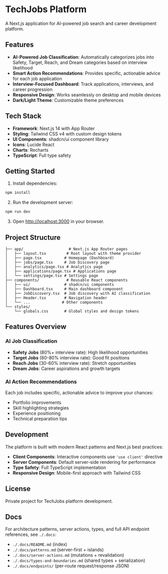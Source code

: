 # TechJobs Platform

A Next.js application for AI-powered job search and career development platform.

## Features

- **AI-Powered Job Classification**: Automatically categorizes jobs into Safety, Target, Reach, and Dream categories based on interview likelihood
- **Smart Action Recommendations**: Provides specific, actionable advice for each job application
- **Interview-Focused Dashboard**: Track applications, interviews, and career progression
- **Responsive Design**: Works seamlessly on desktop and mobile devices
- **Dark/Light Theme**: Customizable theme preferences

## Tech Stack

- **Framework**: Next.js 14 with App Router
- **Styling**: Tailwind CSS v4 with custom design tokens
- **UI Components**: shadcn/ui component library
- **Icons**: Lucide React
- **Charts**: Recharts
- **TypeScript**: Full type safety

## Getting Started

1. Install dependencies:
```bash
npm install
```

2. Run the development server:
```bash
npm run dev
```

3. Open [http://localhost:3000](http://localhost:3000) in your browser.

## Project Structure

```
├── app/                    # Next.js App Router pages
│   ├── layout.tsx         # Root layout with theme provider
│   ├── page.tsx          # Homepage (Dashboard)
│   ├── jobs/page.tsx     # Job Discovery page
│   ├── analytics/page.tsx # Analytics page
│   ├── applications/page.tsx # Applications page
│   └── settings/page.tsx # Settings page
├── components/            # Reusable React components
│   ├── ui/               # shadcn/ui components
│   ├── Dashboard.tsx     # Main dashboard component
│   ├── JobDiscovery.tsx  # Job discovery with AI classification
│   ├── Header.tsx        # Navigation header
│   └── ...              # Other components
└── styles/
    └── globals.css       # Global styles and design tokens
```

## Features Overview

### AI Job Classification
- **Safety Jobs** (80%+ interview rate): High likelihood opportunities
- **Target Jobs** (60-80% interview rate): Good fit positions
- **Reach Jobs** (30-60% interview rate): Stretch opportunities
- **Dream Jobs**: Career aspirations and growth targets

### AI Action Recommendations
Each job includes specific, actionable advice to improve your chances:
- Portfolio improvements
- Skill highlighting strategies
- Experience positioning
- Technical preparation tips

## Development

The platform is built with modern React patterns and Next.js best practices:

- **Client Components**: Interactive components use `'use client'` directive
- **Server Components**: Default server-side rendering for performance
- **Type Safety**: Full TypeScript implementation
- **Responsive Design**: Mobile-first approach with Tailwind CSS

## License

Private project for TechJobs platform development.

## Docs

For architecture patterns, server actions, types, and full API endpoint references, see `./.docs`:

- `./.docs/README.md` (index)
- `./.docs/patterns.md` (server-first + islands)
- `./.docs/server-actions.md` (mutations + revalidation)
- `./.docs/types-and-boundaries.md` (shared types + serialization)
- `./.docs/endpoints/` (per-route request/response JSON)